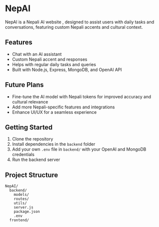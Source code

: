 # NepAI

NepAI is a Nepali AI website , designed to assist users with daily tasks and conversations, featuring custom Nepali accents and cultural context.

## Features
- Chat with an AI assistant 
- Custom Nepali accent and responses
- Helps with regular daily tasks and queries
- Built with Node.js, Express, MongoDB, and OpenAI API

## Future Plans
- Fine-tune the AI model with Nepali tokens for improved accuracy and cultural relevance
- Add more Nepali-specific features and integrations
- Enhance UI/UX for a seamless experience

## Getting Started
1. Clone the repository
2. Install dependencies in the `backend` folder
3. Add your own `.env` file in `backend/` with your OpenAI and MongoDB credentials
4. Run the backend server

## Project Structure
```
NepAI/
  backend/
    models/
    routes/
    utils/
    server.js
    package.json
    .env 
  frontend/
```


